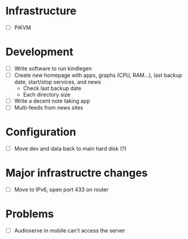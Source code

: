 # Infrastructure

- [ ] PiKVM

# Development

- [ ] Write software to run kindlegen
- [ ] Create new homepage with apps, graphs (CPU, RAM...), last backup date, start/stop services, and news
  - Check last backup date
  - Each directory size
- [ ] Write a decent note taking app
- [ ] Multi-feeds from news sites

# Configuration

- [ ] Move dev and data back to main hard disk (?)

# Major infrastructre changes

- [ ] Move to IPv6, open port 433 on router

# Problems

- [ ] Audioserve in mobile can't access the server
